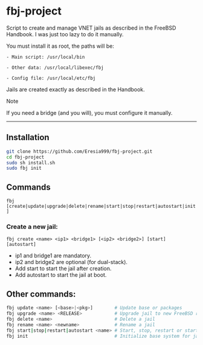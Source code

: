 # fbj-project
 
Script to create and manage VNET jails as described in the FreeBSD Handbook.
I was just too lazy to do it manually.

You must install it as root, the paths will be:

    - Main script: /usr/local/bin

    - Other data: /usr/local/libexec/fbj

    - Config file: /usr/local/etc/fbj

Jails are created exactly as described in the Handbook.

> [!NOTE]  
>If you need a bridge (and you will), you must configure it manually.

---

## Installation

```sh 
git clone https://github.com/Eresia999/fbj-project.git
cd fbj-project
sudo sh install.sh
sudo fbj init 
```

## Commands

`fbj [create|update|upgrade|delete|rename|start|stop|restart|autostart|init]`

### Create a new jail:

`fbj create <name> <ip1> <bridge1> [<ip2> <bridge2>] [start] [autostart]`

- ip1 and bridge1 are mandatory.
- ip2 and bridge2 are optional (for dual-stack).
- Add start to start the jail after creation.
- Add autostart to start the jail at boot.

## Other commands:
```sh
fbj update <name> [<base>|<pkg>]        # Update base or packages
fbj upgrade <name> <RELEASE>            # Upgrade jail to new FreeBSD release
fbj delete <name>                       # Delete a jail
fbj rename <name> <newname>             # Rename a jail
fbj start|stop|restart|autostart <name> # Start, stop, restart or start a jail at boot
fbj init                                # Initialize base system for jail creation 
```